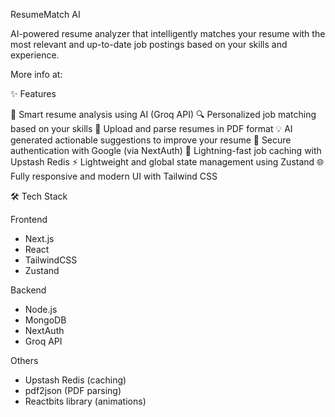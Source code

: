 ResumeMatch AI

AI-powered resume analyzer that intelligently matches your resume with the most relevant and up-to-date job postings based on your skills and experience.

More info at: 

✨ Features

🧠 Smart resume analysis using AI (Groq API)
🔍 Personalized job matching based on your skills
📄 Upload and parse resumes in PDF format
💡 AI generated actionable suggestions to improve your resume
🔐 Secure authentication with Google (via NextAuth)
💾 Lightning-fast job caching with Upstash Redis
⚡ Lightweight and global state management using Zustand
🌐 Fully responsive and modern UI with Tailwind CSS

🛠 Tech Stack

Frontend

- Next.js
- React
- TailwindCSS
- Zustand

Backend

- Node.js
- MongoDB
- NextAuth
- Groq API

Others

- Upstash Redis (caching)
- pdf2json (PDF parsing)
- Reactbits library (animations)